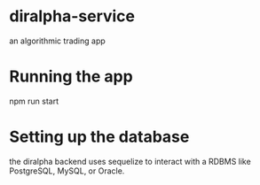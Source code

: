 # diralpha-service
an algorithmic trading app

# Running the app

npm run start


# Setting up the database

the diralpha backend uses sequelize to interact with a RDBMS like PostgreSQL, MySQL, or Oracle.

